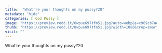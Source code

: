 ```yaml
---
title:  "What’re your thoughts on my pussy?20"
metadate: "hide"
categories: [ God Pussy ]
image: "https://preview.redd.it/8wpue697tfm51.jpg?auto=webp&s=c969cb7adeccfe9652323d8a3cc58e245607b108"
thumb: "https://preview.redd.it/8wpue697tfm51.jpg?width=1080&crop=smart&auto=webp&s=64a9f01c4d2ca5733b51fdf23d1cec4a49e08a8c"
visit: ""
---
```

What’re your thoughts on my pussy?20
